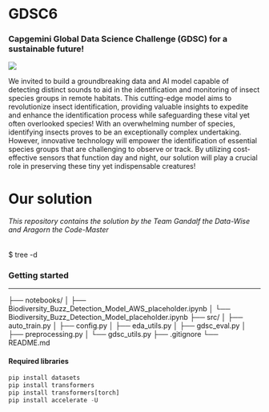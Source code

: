 # GDSC6

### Capgemini Global Data Science Challenge (GDSC) for a sustainable future!

![](https://gdsc.ce.capgemini.com/static/main_banner-13308435f9f145ca94c843a0a8fc4869.png)

We invited to build a groundbreaking data and AI model capable of detecting distinct sounds to aid in the identification and monitoring of insect species groups in remote habitats. This cutting-edge model aims to revolutionize insect identification, providing valuable insights to expedite and enhance the identification process while safeguarding these vital yet often overlooked species!
With an overwhelming number of species, identifying insects proves to be an exceptionally complex undertaking. However, innovative technology will empower the identification of essential species groups that are challenging to observe or track. By utilizing cost-effective sensors that function day and night, our solution will play a crucial role in preserving these tiny yet indispensable creatures!


# Our solution
###### This repository contains the solution by the Team Gandalf the Data-Wise and Aragorn the Code-Master

$ tree -d

### Getting started
____________________
├── notebooks/
│   ├── Biodiversity_Buzz_Detection_Model_AWS_placeholder.ipynb
│   └── Biodiversity_Buzz_Detection_Model_placeholder.ipynb
├── src/
│   ├── auto_train.py
│   ├── config.py
│   ├── eda_utils.py 
│   ├── gdsc_eval.py
│   ├── preprocessing.py 
│   └── gdsc_utils.py 
├── .gitignore
└── README.md

#### Required libraries
```python
pip install datasets
pip install transformers
pip install transformers[torch]
pip install accelerate -U
```
